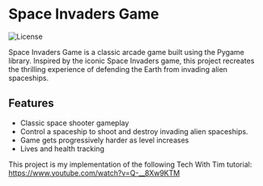 # Space Invaders Game

![License](https://img.shields.io/badge/license-MIT-blue)

Space Invaders Game is a classic arcade game built using the Pygame library. Inspired by the iconic Space Invaders game, this project recreates the thrilling experience of defending the Earth from invading alien spaceships. 


## Features

- Classic space shooter gameplay
- Control a spaceship to shoot and destroy invading alien spaceships.
- Game gets progressively harder as level increases
- Lives and health tracking

This project is my implementation of the following Tech With Tim tutorial: https://www.youtube.com/watch?v=Q-__8Xw9KTM
